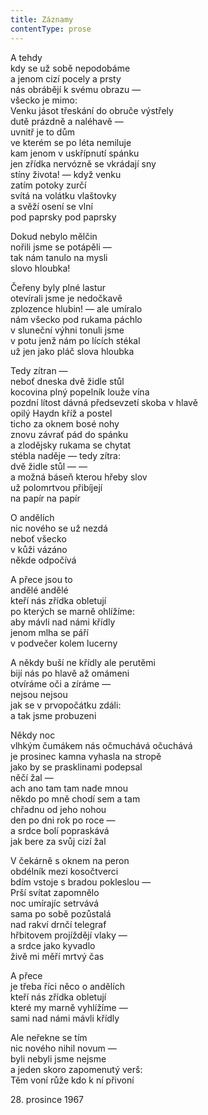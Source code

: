 ```yaml
---
title: Záznamy
contentType: prose
---
```


<section>

A tehdy  
kdy se už sobě nepodobáme  
a jenom cizí pocely a prsty  
nás obrábějí k svému obrazu —  
všecko je mimo:  
Venku jásot třeskání do obruče výstřely  
dutě prázdně a naléhavě —  
uvnitř je to dům  
ve kterém se po léta nemiluje  
kam jenom v uskřípnutí spánku  
jen zřídka nervózně se vkrádají sny  
stíny života! — když venku  
zatím potoky zurčí  
svítá na volátku vlaštovky  
a svěží osení se vlní  
pod paprsky pod paprsky

Dokud nebylo mělčin  
nořili jsme se potápěli —  
tak nám tanulo na mysli  
slovo hloubka!

Čeřeny byly plné lastur  
otevírali jsme je nedočkavě  
zplozence hlubin! — ale umíralo  
nám všecko pod rukama páchlo  
v sluneční výhni tonuli jsme  
v potu jenž nám po lících stékal  
už jen jako pláč slova hloubka

Tedy zítran —  
neboť dneska dvě židle stůl  
kocovina plný popelník louže vína  
pozdní lítost dávná předsevzetí skoba v hlavě  
opilý Haydn kříž a postel  
ticho za oknem bosé nohy  
znovu závrať pád do spánku  
a zlodějsky rukama se chytat  
stébla naděje — tedy zítra:  
dvě židle stůl — —  
a možná báseň kterou hřeby slov  
už polomrtvou přibíjejí  
na papír na papír

O andělích  
nic nového se už nezdá  
neboť všecko  
v kůži vázáno  
někde odpočívá

A přece jsou to  
andělé andělé  
kteří nás zřídka obletují  
po kterých se marně ohlížíme:  
aby mávli nad námi křídly  
jenom mlha se páří  
v podvečer kolem lucerny

A někdy buší ne křídly ale perutěmi  
bijí nás po hlavě až omámeni  
otvíráme oči a zíráme —  
nejsou nejsou  
jak se v prvopočátku zdáli:  
a tak jsme probuzeni

Někdy noc  
vlhkým čumákem nás očmuchává očuchává  
je prosinec kamna vyhasla na stropě  
jako by se prasklinami podepsal  
něčí žal —  
ach ano tam tam nade mnou  
někdo po mně chodí sem a tam  
chřadnu od jeho nohou  
den po dni rok po roce —  
a srdce bolí popraskává  
jak bere za svůj cizí žal

V čekárně s oknem na peron  
obdélník mezi kosočtverci  
bdím vstoje s bradou pokleslou —  
Prší svítat zapomnělo  
noc umírajíc setrvává  
sama po sobě pozůstalá  
nad rakví drnčí telegraf  
hřbitovem projíždějí vlaky —  
a srdce jako kyvadlo  
živě mi měří mrtvý čas

A přece  
je třeba říci něco o andělích  
kteří nás zřídka obletují  
které my marně vyhlížíme —  
sami nad námi mávli křídly

Ale neřekne se tím  
nic nového nihil novum —  
byli nebyli jsme nejsme  
a jeden skoro zapomenutý verš:  
Těm voní růže kdo k ní přivoní

28\. prosince 1967

</section>
